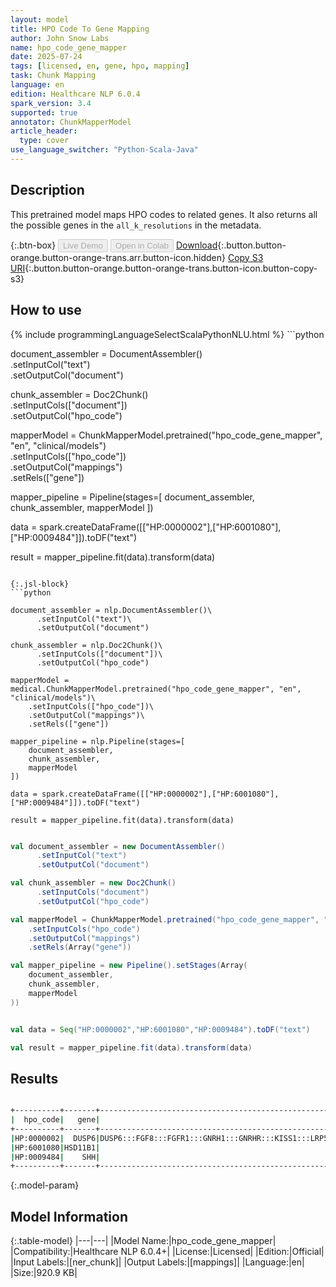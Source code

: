 ```yaml
---
layout: model
title: HPO Code To Gene Mapping
author: John Snow Labs
name: hpo_code_gene_mapper
date: 2025-07-24
tags: [licensed, en, gene, hpo, mapping]
task: Chunk Mapping
language: en
edition: Healthcare NLP 6.0.4
spark_version: 3.4
supported: true
annotator: ChunkMapperModel
article_header:
  type: cover
use_language_switcher: "Python-Scala-Java"
---
```


## Description

This pretrained model maps HPO codes to related genes. It also returns all the possible genes in the `all_k_resolutions` in the metadata.

{:.btn-box}
<button class="button button-orange" disabled>Live Demo</button>
<button class="button button-orange" disabled>Open in Colab</button>
[Download](https://s3.amazonaws.com/auxdata.johnsnowlabs.com/clinical/models/hpo_code_gene_mapper_en_6.0.4_3.4_1753328078628.zip){:.button.button-orange.button-orange-trans.arr.button-icon.hidden}
[Copy S3 URI](s3://auxdata.johnsnowlabs.com/clinical/models/hpo_code_gene_mapper_en_6.0.4_3.4_1753328078628.zip){:.button.button-orange.button-orange-trans.button-icon.button-copy-s3}

## How to use



<div class="tabs-box" markdown="1">
{% include programmingLanguageSelectScalaPythonNLU.html %}
```python

document_assembler = DocumentAssembler()\
      .setInputCol("text")\
      .setOutputCol("document")

chunk_assembler = Doc2Chunk()\
      .setInputCols(["document"])\
      .setOutputCol("hpo_code")

mapperModel = ChunkMapperModel.pretrained("hpo_code_gene_mapper", "en", "clinical/models")\
    .setInputCols(["hpo_code"])\
    .setOutputCol("mappings")\
    .setRels(["gene"])

mapper_pipeline = Pipeline(stages=[
    document_assembler,
    chunk_assembler,
    mapperModel
])

data = spark.createDataFrame([["HP:0000002"],["HP:6001080"],["HP:0009484"]]).toDF("text")

result = mapper_pipeline.fit(data).transform(data)

```

{:.jsl-block}
```python

document_assembler = nlp.DocumentAssembler()\
      .setInputCol("text")\
      .setOutputCol("document")

chunk_assembler = nlp.Doc2Chunk()\
      .setInputCols(["document"])\
      .setOutputCol("hpo_code")

mapperModel = medical.ChunkMapperModel.pretrained("hpo_code_gene_mapper", "en", "clinical/models")\
    .setInputCols(["hpo_code"])\
    .setOutputCol("mappings")\
    .setRels(["gene"])

mapper_pipeline = nlp.Pipeline(stages=[
    document_assembler,
    chunk_assembler,
    mapperModel
])

data = spark.createDataFrame([["HP:0000002"],["HP:6001080"],["HP:0009484"]]).toDF("text")

result = mapper_pipeline.fit(data).transform(data)

```
```scala

val document_assembler = new DocumentAssembler()
      .setInputCol("text")
      .setOutputCol("document")

val chunk_assembler = new Doc2Chunk()
      .setInputCols("document")
      .setOutputCol("hpo_code")

val mapperModel = ChunkMapperModel.pretrained("hpo_code_gene_mapper", "en", "clinical/models")
    .setInputCols("hpo_code")
    .setOutputCol("mappings")
    .setRels(Array("gene"))

val mapper_pipeline = new Pipeline().setStages(Array(
    document_assembler,
    chunk_assembler,
    mapperModel
))


val data = Seq("HP:0000002","HP:6001080","HP:0009484").toDF("text")

val result = mapper_pipeline.fit(data).transform(data)

```
</div>

## Results

```bash

+----------+-------+--------------------------------------------------------------------------------------------------------------------------------------------------------------------------+
|  hpo_code|   gene|                                                                                                                                                         all_k_resolutions|
+----------+-------+--------------------------------------------------------------------------------------------------------------------------------------------------------------------------+
|HP:0000002|  DUSP6|DUSP6:::FGF8:::FGFR1:::GNRH1:::GNRHR:::KISS1:::LRP5:::NHLH2:::TAC3:::TACR3:::FGF17:::NOG:::COPB2:::HS6ST1:::NSMF:::CHD7:::WDR11:::PROK2:::SPRY4:::KISS1R:::TMEM67:::PROKR2|
|HP:6001080|HSD11B1|                                                                                                                                                                HSD11B1:::|
|HP:0009484|    SHH|                                                                                                                                                               SHH:::LMBR1|
+----------+-------+--------------------------------------------------------------------------------------------------------------------------------------------------------------------------+

```

{:.model-param}
## Model Information

{:.table-model}
|---|---|
|Model Name:|hpo_code_gene_mapper|
|Compatibility:|Healthcare NLP 6.0.4+|
|License:|Licensed|
|Edition:|Official|
|Input Labels:|[ner_chunk]|
|Output Labels:|[mappings]|
|Language:|en|
|Size:|920.9 KB|